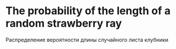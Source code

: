 # The probability of the length of a random strawberry ray

Распределение вероятности длины случайного листа клубники